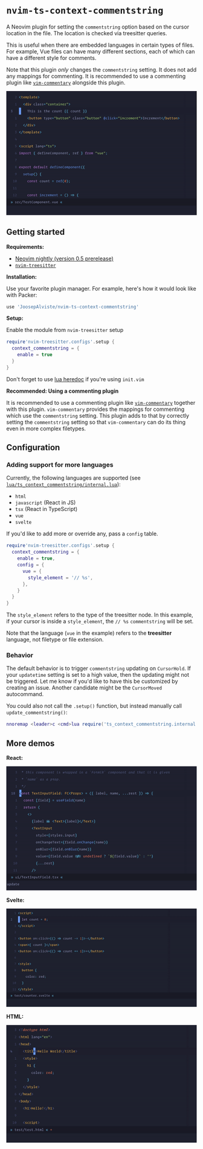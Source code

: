 # `nvim-ts-context-commentstring`

A Neovim plugin for setting the `commentstring` option based on the cursor
location in the file. The location is checked via treesitter queries.

This is useful when there are embedded languages in certain types of files. For
example, Vue files can have many different sections, each of which can have a
different style for comments.

Note that this plugin *only* changes the `commentstring` setting. It does not 
add any mappings for commenting. It is recommended to use a commenting plugin 
like [`vim-commentary`](https://github.com/tpope/vim-commentary/) alongside this 
plugin.

![Demo gif](demo/demo.gif)


## Getting started

**Requirements:**

- [Neovim nightly (version 0.5
  prerelease)](https://github.com/neovim/neovim/releases/tag/nightly)
- [`nvim-treesitter`](https://github.com/nvim-treesitter/nvim-treesitter/)

**Installation:**

Use your favorite plugin manager. For example, here's how it would look like
with Packer:

```lua
use 'JoosepAlviste/nvim-ts-context-commentstring'
```

**Setup:**

Enable the module from `nvim-treesitter` setup

```lua
require'nvim-treesitter.configs'.setup {
  context_commentstring = {
    enable = true
  }
}
```

Don't forget to use [lua
heredoc](https://github.com/nanotee/nvim-lua-guide#using-lua-from-vimscript) if
you're using `init.vim`

**Recommended: Using a commenting plugin**

It is recommended to use a commenting plugin like 
[`vim-commentary`](https://github.com/tpope/vim-commentary/) together with this 
plugin. `vim-commentary` provides the mappings for commenting which use the 
`commentstring` setting. This plugin adds to that by correctly setting the 
`commentstring` setting so that `vim-commentary` can do its thing even in more 
complex filetypes.


## Configuration

### Adding support for more languages

Currently, the following languages are supported (see 
[`lua/ts_context_commentstring/internal.lua`](./lua/ts_context_commentstring/internal.lua)):

- `html`
- `javascript` (React in JS)
- `tsx` (React in TypeScript)
- `vue`
- `svelte`

If you'd like to add more or override any, pass a `config` table.

```lua
require'nvim-treesitter.configs'.setup {
  context_commentstring = {
    enable = true,
    config = {
      vue = {
        style_element = '// %s',
      },
    }
  }
}
```

The `style_element` refers to the type of the treesitter node. In this example,
if your cursor is inside a `style_element`, the `// %s` `commentstring` will be
set.

Note that the language (`vue` in the example) refers to the **treesitter** 
language, not filetype or file extension.

### Behavior

The default behavior is to trigger `commentstring` updating on `CursorHold`. If
your `updatetime` setting is set to a high value, then the updating might not
be triggered. Let me know if you'd like to have this be customized by creating
an issue. Another candidate might be the `CursorMoved` autocommand.

You could also not call the `.setup()` function, but instead manually call
`update_commentstring()`:

```lua
nnoremap <leader>c <cmd>lua require('ts_context_commentstring.internal').update_commentstring()<cr>
```


## More demos

**React:**

![React demo gif](demo/react.gif)

**Svelte:**

![Svelte demo gif](demo/svelte.gif)

**HTML:**

![HTML demo gif](demo/html.gif)
